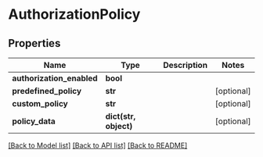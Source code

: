 # AuthorizationPolicy

## Properties
Name | Type | Description | Notes
------------ | ------------- | ------------- | -------------
**authorization_enabled** | **bool** |  | 
**predefined_policy** | **str** |  | [optional] 
**custom_policy** | **str** |  | [optional] 
**policy_data** | **dict(str, object)** |  | [optional] 

[[Back to Model list]](../README.md#documentation-for-models) [[Back to API list]](../README.md#documentation-for-api-endpoints) [[Back to README]](../README.md)


